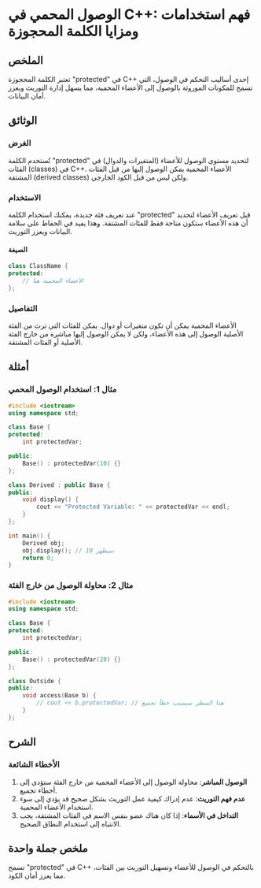 <!--
Meta Description: # الوصول المحمي في C++: فهم استخدامات ومزايا الكلمة المحجوزة ## الملخص تعتبر الكلمة المحجوزة "protected" في C++ إحدى أساليب التحكم في الوصول، التي تسم...
Meta Keywords: الوصول, الأعضاء, protected, إلى, المحمية
-->

# الوصول المحمي في C++: فهم استخدامات ومزايا الكلمة المحجوزة

## الملخص
تعتبر الكلمة المحجوزة "protected" في C++ إحدى أساليب التحكم في الوصول، التي تسمح للمكونات الموروثة بالوصول إلى الأعضاء المحمية، مما يسهل إدارة التوريث ويعزز أمان البيانات.

## الوثائق
### الغرض
تُستخدم الكلمة "protected" لتحديد مستوى الوصول للأعضاء (المتغيرات والدوال) في الفئات (classes) في C++. الأعضاء المحمية يمكن الوصول إليها من قبل الفئات المشتقة (derived classes) ولكن ليس من قبل الكود الخارجي.

### الاستخدام
عند تعريف فئة جديدة، يمكنك استخدام الكلمة "protected" قبل تعريف الأعضاء لتحديد أن هذه الأعضاء ستكون متاحة فقط للفئات المشتقة. وهذا يفيد في الحفاظ على سلامة البيانات ويعزز التوريث.

#### الصيغة
```cpp
class ClassName {
protected:
    // الأعضاء المحمية هنا
};
```

### التفاصيل
الأعضاء المحمية يمكن أن تكون متغيرات أو دوال. يمكن للفئات التي ترث من الفئة الأصلية الوصول إلى هذه الأعضاء، ولكن لا يمكن الوصول إليها مباشرة من خارج الفئة الأصلية أو الفئات المشتقة.

## أمثلة
### مثال 1: استخدام الوصول المحمي
```cpp
#include <iostream>
using namespace std;

class Base {
protected:
    int protectedVar;

public:
    Base() : protectedVar(10) {}
};

class Derived : public Base {
public:
    void display() {
        cout << "Protected Variable: " << protectedVar << endl;
    }
};

int main() {
    Derived obj;
    obj.display(); // سيظهر 10
    return 0;
}
```

### مثال 2: محاولة الوصول من خارج الفئة
```cpp
#include <iostream>
using namespace std;

class Base {
protected:
    int protectedVar;

public:
    Base() : protectedVar(20) {}
};

class Outside {
public:
    void access(Base b) {
        // cout << b.protectedVar; // هذا السطر سيسبب خطأ تجميع
    }
};
```

## الشرح
### الأخطاء الشائعة
1. **الوصول المباشر**: محاولة الوصول إلى الأعضاء المحمية من خارج الفئة ستؤدي إلى أخطاء تجميع.
2. **عدم فهم التوريث**: عدم إدراك كيفية عمل التوريث بشكل صحيح قد يؤدي إلى سوء استخدام الأعضاء المحمية.
3. **التداخل في الأسماء**: إذا كان هناك عضو بنفس الاسم في الفئات المشتقة، يجب الانتباه إلى استخدام النطاق الصحيح.

## ملخص جملة واحدة
تسمح "protected" في C++ بالتحكم في الوصول للأعضاء وتسهيل التوريث بين الفئات، مما يعزز أمان الكود.